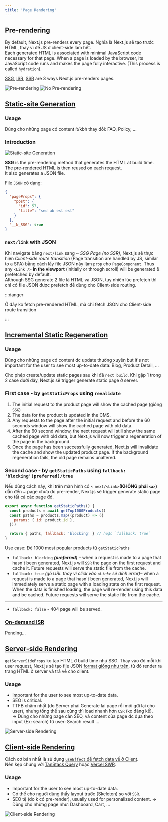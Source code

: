 ```yaml
---
title: 'Page Rendering'
---
```


## Pre-rendering

By default, Next.js pre-renders every page. Nghĩa là Next.js sẽ tạo trước HTML, thay vì để JS ở client-side làm hết.  
Each generated HTML is associated with minimal JavaScript code necessary for that page. When a page is loaded by the browser, its JavaScript code runs and makes the page fully interactive. (This process is called `hydration`).

[SSG](#static-site-generation), [ISR](#incremental-static-regeneration), [SSR](#server-side-rendering) are 3 ways Next.js pre-renders pages.

![Pre-rendering](https://nextjs.org/static/images/learn/data-fetching/pre-rendering.png)
![No Pre-rendering](https://nextjs.org/static/images/learn/data-fetching/no-pre-rendering.png)

## [Static-site Generation](https://nextjs.org/docs/basic-features/pages#static-generation-recommended)

### Usage

Dùng cho những page có content ít/kbh thay đổi: FAQ, Policy, ...

### Introduction

![Static-site Generation](https://nextjs.org/static/images/learn/data-fetching/static-generation.png)

**SSG** is the pre-rendering method that generates the HTML at build time. The pre-rendered HTML is then reused on each request.  
It also generates a JSON file.

File `JSON` có dạng:

```json
{
  "pageProps": {
    "post": {
      "id": 57,
      "title": "sed ab est est"
    }
  },
  "__N_SSG": true
}
```

### `next/link` with JSON

Khi navigate bằng `next/link` sang ~ _SSG Page (no SSR)_, Next.js sẽ thực hiện _Client-side route transition_ (Page transition are handled by JS, similar to a SPA) bằng cách lấy file JSON này làm `prop` cho `PageComponent`. Thus any `<Link />` **in the viewport** (initially or through scroll) will be generated & prefetched by default.  
Although SSG generate 2 file là HTML và JSON, tuy nhiên lúc prefetch thì chỉ có file JSON được prefetch để dùng cho Client-side routing.

:::danger

Ở đây ko fetch pre-rendered HTML, mà chỉ fetch JSON cho Client-side route transition

:::

## [Incremental Static Regeneration](https://vercel.com/docs/concepts/next.js/incremental-static-regeneration)

### Usage

Dùng cho những page có content dc update thường xuyên but it's not important for the user to see most up-to-date data: Blog, Product Detail, ...

Cho phép create/update static pages sau khi đã `next build`. Khi gặp 1 trong 2 case dưới đây, Next.js sẽ trigger generate static page ở server.

### First case - by `getStaticProps` using `revalidate`

1. The initial request to the product page will show the cached page (giống `SSG`)
2. The data for the product is updated in the CMS.
3. Any requests to the page after the initial request and before the 60 seconds window will show the cached page with old data.
4. After the 60 second window, the next request will still show the same cached page with old data, but Next.js will now trigger a regeneration of the page in the background.
5. Once the page has been successfully generated, Next.js will invalidate the cache and show the updated product page. If the background regeneration fails, the old page remains unaltered.

### Second case - by `getStaticPaths` using `fallback: 'blocking'(preferred)/true`

Nếu dùng cách này, khi trên màn hình có ~ `next/<Link>`**(KHÔNG phải `<a>`)** dẫn đến ~ page chưa dc pre-render, Next.js sẽ trigger generate static page cho tất cả các page đó.

```js title="pages/products/[id].js"
export async function getStaticPaths() {
  const products = await getTop1000Products()
  const paths = products.map((product) => ({
    params: { id: product.id },
  }))

  return { paths, fallback: 'blocking' } // hoặc `fallback: true`
}
```

Use case: Đẻ 1000 most popular products từ `getStaticPaths`

- `fallback: blocking` **_(preferred)_** – when a request is made to a page that hasn't been generated, Next.js will `SSR` the page on the first request and cache it. Future requests will serve the static file from the cache.
- `fallback: true` _(gõ URL thay vì click vào `<Link>` sẽ dính error)_– when a request is made to a page that hasn't been generated, Next.js will immediately serve a static page with a loading state on the first request. When the data is finished loading, the page will re-render using this data and be cached. Future requests will serve the static file from the cache.

---

- `fallback: false` - 404 page will be served.

### [On-demand ISR](https://nextjs.org/docs/basic-features/data-fetching/incremental-static-regeneration#on-demand-revalidation)

Pending...

## [Server-side Rendering](https://nextjs.org/docs/basic-features/pages#server-side-rendering)

`getServerSideProps` ko tạo HTML ở build time như SSG. Thay vào đó mỗi khi user request, Next.js sẽ tạo file JSON [format giống như trên](#file-json-có-dạng), từ đó render ra trang HTML ở server và trả về cho client.

### Usage

- Important for the user to see most up-to-date data.
- SEO is critical.
- TTFB chậm nhất (do Server phải Generate lại page rồi mới gửi lại cho user), nhưng tổng thể sau cùng thì load nhanh hơn `CSR` (ko đáng kể).  
  &rarr; Dùng cho những page cần SEO, và content của page dc dựa theo input (Ex: search) từ user: Search result ...

![Server-side Rendering](https://nextjs.org/static/images/learn/data-fetching/server-side-rendering.png)

## [Client-side Rendering](https://nextjs.org/docs/basic-features/data-fetching/client-side)

Cách cơ bản nhất là sử dụng [`useEffect` để fetch data về ở Client](../React/react-snippets.md/#async-function-in-useeffect).  
Nên kẹp chung với [TanStack Query](https://github.com/TanStack/query/releases) hoặc [Vercel SWR](https://github.com/vercel/swr/releases).

### Usage

- Important for the user to see most up-to-date data.
- Có thể cho người dùng thấy layout trước (Skeleton) so với `SSR`.
- SEO tệ (do k có pre-render), usually used for personalized content.
  &rarr; Dùng cho những page như: Dashboard, Cart, ...

![Client-side Rendering](https://nextjs.org/static/images/learn/data-fetching/client-side-rendering.png)
